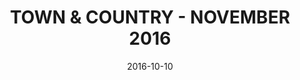 ---
title: TOWN & COUNTRY - NOVEMBER 2016
date: 2016-10-10
summary: >
  Assael launches a new and exclusive collection for Neiman Marcus, The Assael Coral Collection. The Necklace featured is a double row Angel Skin Coral necklace, finished with a 18K Gold and Diamond clasp. This collection is extremely rare and features some of the most gorgeous vintage coral available on the market. ​​
featured_image: /uploads/2016-10-10.jpg
---